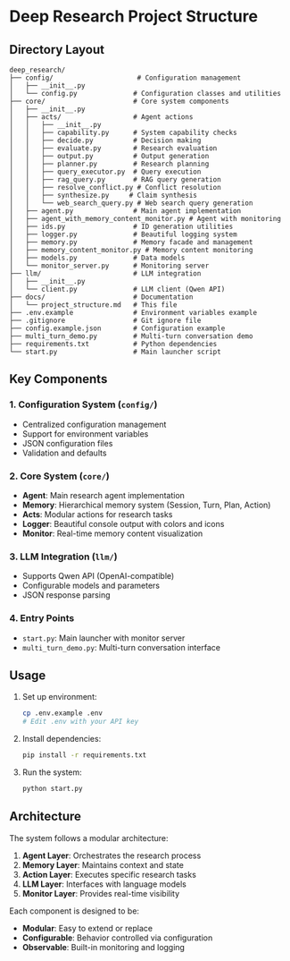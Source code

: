 # Deep Research Project Structure

## Directory Layout

```
deep_research/
├── config/                     # Configuration management
│   ├── __init__.py
│   └── config.py              # Configuration classes and utilities
├── core/                      # Core system components
│   ├── __init__.py
│   ├── acts/                  # Agent actions
│   │   ├── __init__.py
│   │   ├── capability.py      # System capability checks
│   │   ├── decide.py          # Decision making
│   │   ├── evaluate.py        # Research evaluation
│   │   ├── output.py          # Output generation
│   │   ├── planner.py         # Research planning
│   │   ├── query_executor.py  # Query execution
│   │   ├── rag_query.py       # RAG query generation
│   │   ├── resolve_conflict.py # Conflict resolution
│   │   ├── synthesize.py     # Claim synthesis
│   │   └── web_search_query.py # Web search query generation
│   ├── agent.py               # Main agent implementation
│   ├── agent_with_memory_content_monitor.py # Agent with monitoring
│   ├── ids.py                 # ID generation utilities
│   ├── logger.py              # Beautiful logging system
│   ├── memory.py              # Memory facade and management
│   ├── memory_content_monitor.py # Memory content monitoring
│   ├── models.py              # Data models
│   └── monitor_server.py      # Monitoring server
├── llm/                       # LLM integration
│   ├── __init__.py
│   └── client.py              # LLM client (Qwen API)
├── docs/                      # Documentation
│   └── project_structure.md   # This file
├── .env.example               # Environment variables example
├── .gitignore                 # Git ignore file
├── config.example.json        # Configuration example
├── multi_turn_demo.py         # Multi-turn conversation demo
├── requirements.txt           # Python dependencies
└── start.py                   # Main launcher script
```

## Key Components

### 1. Configuration System (`config/`)
- Centralized configuration management
- Support for environment variables
- JSON configuration files
- Validation and defaults

### 2. Core System (`core/`)
- **Agent**: Main research agent implementation
- **Memory**: Hierarchical memory system (Session, Turn, Plan, Action)
- **Acts**: Modular actions for research tasks
- **Logger**: Beautiful console output with colors and icons
- **Monitor**: Real-time memory content visualization

### 3. LLM Integration (`llm/`)
- Supports Qwen API (OpenAI-compatible)
- Configurable models and parameters
- JSON response parsing

### 4. Entry Points
- `start.py`: Main launcher with monitor server
- `multi_turn_demo.py`: Multi-turn conversation interface

## Usage

1. Set up environment:
   ```bash
   cp .env.example .env
   # Edit .env with your API key
   ```

2. Install dependencies:
   ```bash
   pip install -r requirements.txt
   ```

3. Run the system:
   ```bash
   python start.py
   ```

## Architecture

The system follows a modular architecture:

1. **Agent Layer**: Orchestrates the research process
2. **Memory Layer**: Maintains context and state
3. **Action Layer**: Executes specific research tasks
4. **LLM Layer**: Interfaces with language models
5. **Monitor Layer**: Provides real-time visibility

Each component is designed to be:
- **Modular**: Easy to extend or replace
- **Configurable**: Behavior controlled via configuration
- **Observable**: Built-in monitoring and logging